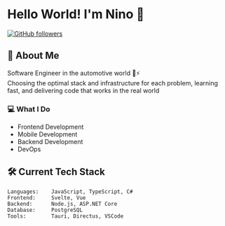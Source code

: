 # Hello World! I'm Nino 👋

[![GitHub followers](https://img.shields.io/github/followers/ninogjoni?label=Follow&style=social)](https://github.com/ninogjoni)

## 🚀 About Me
Software Engineer in the automotive world 🚗⚡  
Choosing the optimal stack and infrastructure for each problem, learning fast, and delivering code that works in the real world

### 💻 What I Do
- Frontend Development
- Mobile Development
- Backend Development
- DevOps 

## 🛠️ Current Tech Stack
```text
Languages:    JavaScript, TypeScript, C#
Frontend:     Svelte, Vue  
Backend:      Node.js, ASP.NET Core
Database:     PostgreSQL
Tools:        Tauri, Directus, VSCode
```



